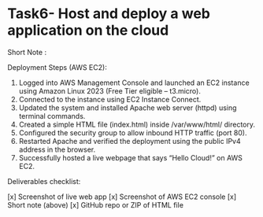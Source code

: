 # Task6- Host and deploy a web application on the cloud
Short Note :

Deployment Steps (AWS EC2):

1. Logged into AWS Management Console and launched an EC2 instance using Amazon Linux 2023 (Free Tier eligible – t3.micro).
2. Connected to the instance using EC2 Instance Connect.
3. Updated the system and installed Apache web server (httpd) using terminal commands.
4. Created a simple HTML file (index.html) inside /var/www/html/ directory.
5. Configured the security group to allow inbound HTTP traffic (port 80).
6. Restarted Apache and verified the deployment using the public IPv4 address in the browser.
7. Successfully hosted a live webpage that says “Hello Cloud!” on AWS EC2.

Deliverables checklist:

[x] Screenshot of live web app
[x] Screenshot of AWS EC2 console
[x] Short note (above)
[x] GitHub repo or ZIP of HTML file 
